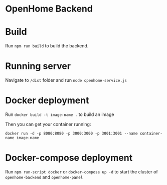 # OpenHome Backend

# Build
Run `npm run build` to build the backend.

# Running server
Navigate to `/dist` folder and run `node openhome-service.js`

# Docker deployment
Run `docker build -t image-name .` to build an image

Then you can get your container running:

`docker run -d -p 8080:8080 -p 3000:3000 -p 3001:3001 --name container-name image-name`

# Docker-compose deployment
Run `npm run-script docker` or `docker-compose up -d` to start the cluster of `openhome-backend` and `openhome-panel` 